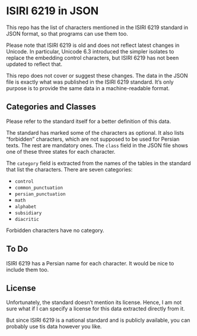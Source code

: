 # ISIRI 6219 in JSON

This repo has the list of characters mentioned in the ISIRI 6219 standard in JSON format, so that programs can use them too.

Please note that ISIRI 6219 is old and does not reflect latest changes in Unicode. In particular, Unicode 6.3 introduced the simpler isolates to replace the embedding control characters, but ISIRI 6219 has not been updated to reflect that.

This repo does not cover or suggest these changes. The data in the JSON file is exactly what was published in the ISIRI 6219 standard. It’s only purpose is to provide the same data in a machine-readable format.

## Categories and Classes

Please refer to the standard itself for a better definition of this data.

The standard has marked some of the characters as optional. It also lists “forbidden” characters, which are not supposed to be used for Persian texts. The rest are mandatory ones. The `class` field in the JSON file shows one of these three states for each character.

The `category` field is extracted from the names of the tables in the standard that list the characters. There are seven categories:

- `control`
- `common_punctuation`
- `persian_punctuation`
- `math`
- `alphabet`
- `subsidiary`
- `diacritic`

Forbidden characters have no category.

## To Do

ISIRI 6219 has a Persian name for each character. It would be nice to include them too.

## License

Unfortunately, the standard doesn’t mention its license. Hence, I am not sure what if I can specify a license for this data extracted directly from it.

But since ISIRI 6219 is a national standard and is publicly available, you can probably use tis data however you like.